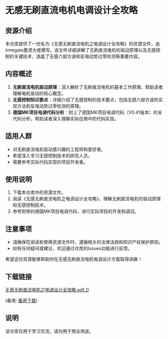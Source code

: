 # 无感无刷直流电机电调设计全攻略

## 资源介绍

本仓库提供了一份名为《无感无刷直流电机之电调设计全攻略》的资源文件，由timegate墨鸢大佬撰写。该文件详细讲解了无刷直流电机的驱动原理以及无感控制的关键技术，涵盖了无感六部方波和反电动势过零检测等重要内容。

## 内容概述

1. **无刷直流电机驱动原理**：深入解析了无刷直流电机的基本工作原理，帮助读者理解电机驱动的核心概念。
2. **无感控制知识要点**：详细介绍了无感控制的技术要点，包括无感六部方波的实现方法和反电动势过零检测的原理。
3. **德国MK项目电调代码分析**：附上了德国MK项目电调代码（V0.41版本）的全代码分析，帮助读者深入理解实际应用中的代码实现。

## 适用人群

- 对无刷直流电机驱动感兴趣的工程师和爱好者。
- 希望深入学习无感控制技术的研究人员。
- 需要参考实际代码实现的项目开发者。

## 使用说明

1. 下载本仓库中的资源文件。
2. 阅读《无感无刷直流电机之电调设计全攻略》，理解无刷直流电机的驱动原理和无感控制技术。
3. 参考附带的德国MK项目电调代码，进行实际项目的开发和调试。

## 注意事项

- 请确保在阅读和使用资源文件时，遵循相关的法律法规和知识产权保护原则。
- 如有任何疑问或建议，欢迎通过仓库的Issues功能进行反馈。

希望这份资源能够帮助你在无感无刷直流电机电调设计方面取得进展！

## 下载链接
[无感无刷直流电机之电调设计全攻略.pdf_0](https://pan.quark.cn/s/3c1dd78a26a9) 

(备用: [备用下载](https://pan.baidu.com/s/1i6h42CHL2P1ASK7XsFxAvw?pwd=1234))

## 说明

该仓库仅用于学习交流，请勿用于商业用途。
